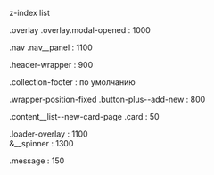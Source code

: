 z-index list

.overlay 
  .overlay.modal-opened : 1000

.nav
  .nav__panel : 1100  

.header-wrapper : 900

.collection-footer : по умолчанию

.wrapper-position-fixed .button-plus--add-new : 800

.content__list--new-card-page
  .card : 50

.loader-overlay : 1100  
    &__spinner : 1300

.message : 150    
